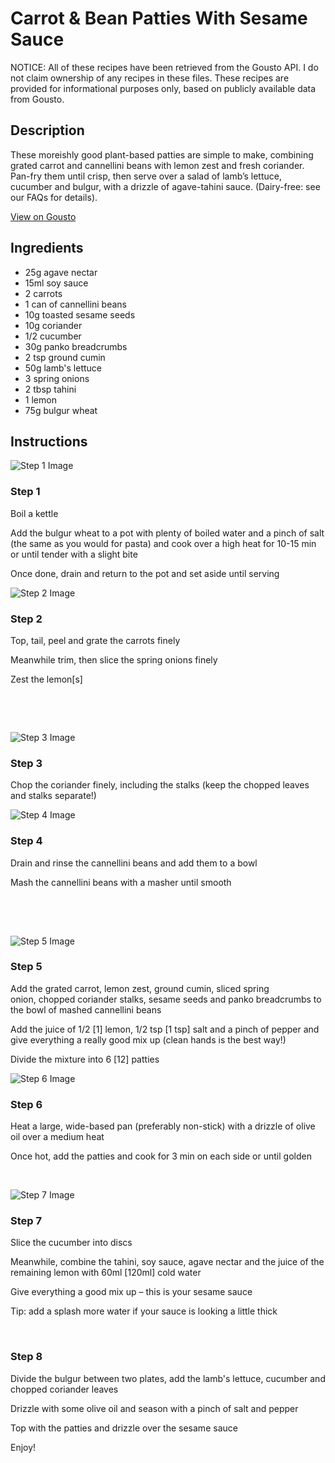 # Carrot & Bean Patties With Sesame Sauce

NOTICE: All of these recipes have been retrieved from the Gousto API. I do not claim ownership of any recipes in these files. These recipes are provided for informational purposes only, based on publicly available data from Gousto.

## Description

These moreishly good plant-based patties are simple to make, combining grated carrot and cannellini beans with lemon zest and fresh coriander. Pan-fry them until crisp, then serve over a salad of lamb’s lettuce, cucumber and bulgur, with a drizzle of agave-tahini sauce. (Dairy-free: see our FAQs for details).

[View on Gousto](https://www.gousto.co.uk/recipes/cookbook/carrot-bean-patties-with-sesame-sauce)

## Ingredients

- 25g agave nectar
- 15ml soy sauce
- 2 carrots
- 1 can of cannellini beans
- 10g toasted sesame seeds
- 10g coriander
- 1/2 cucumber
- 30g panko breadcrumbs
- 2 tsp ground cumin
- 50g lamb's lettuce
- 3 spring onions
- 2 tbsp tahini
- 1 lemon
- 75g bulgur wheat

## Instructions

![Step 1 Image](https://production-media.gousto.co.uk/cms/recipe-step-image/1452.-step-1-x200.jpg)

### Step 1

Boil a kettle&nbsp;


Add the bulgur wheat to a pot with plenty of boiled water and a pinch of salt (the same as you would for pasta) and cook over a high heat for 10-15 min or until tender with a slight bite


Once done, drain and return to the pot&nbsp;and set aside until serving

![Step 2 Image](https://production-media.gousto.co.uk/cms/recipe-step-image/1452.-step-2-x200.jpg)

### Step 2

Top, tail, peel and grate the carrots finely


Meanwhile trim, then slice the spring onions finely


Zest the lemon<span class="text-danger">[s]</span>


&nbsp;


&nbsp;

![Step 3 Image](https://production-media.gousto.co.uk/cms/recipe-step-image/1452.-step-3-x200.jpg)

### Step 3

Chop the coriander finely, including the stalks (keep the chopped leaves and stalks separate!)

![Step 4 Image](https://production-media.gousto.co.uk/cms/recipe-step-image/1452.-step-4-x200.jpg)

### Step 4

Drain and rinse the cannellini beans and add them to a bowl


Mash the&nbsp;cannellini beans&nbsp;with a masher until smooth


&nbsp;


<span style="font-family: Lato; font-size: 15px; white-space: pre-wrap;">&nbsp;</span>

![Step 5 Image](https://production-media.gousto.co.uk/cms/recipe-step-image/1452.-step-5-x200.jpg)

### Step 5

Add the&nbsp;grated&nbsp;carrot,&nbsp;lemon zest,&nbsp;ground&nbsp;cumin,&nbsp;sliced&nbsp;spring onion,&nbsp;chopped&nbsp;coriander stalks,&nbsp;sesame seeds&nbsp;and&nbsp;panko&nbsp;breadcrumbs&nbsp;to the <span class="text-highlight">bowl of&nbsp;mashed cannellini beans</span>


Add the juice of 1/2&nbsp;<span class="text-danger">[1]&nbsp;</span>lemon, 1/2 tsp&nbsp;<span class="text-danger">[1 tsp]</span>&nbsp;salt&nbsp;and a pinch of&nbsp;pepper&nbsp;and give everything a really good mix up (clean hands is the best way!)


Divide the mixture into 6 <span class="text-danger">[12]</span> patties

![Step 6 Image](https://production-media.gousto.co.uk/cms/recipe-step-image/1452.-step-6-x200.jpg)

### Step 6

Heat a large, wide-based pan (preferably non-stick) with a drizzle of&nbsp;olive oil&nbsp;over a medium heat&nbsp;


Once hot, add the&nbsp;patties&nbsp;and cook for 3 min on each side or until golden


&nbsp;

![Step 7 Image](https://production-media.gousto.co.uk/cms/recipe-step-image/1452.-step-7-x200.jpg)

### Step 7

Slice the cucumber into discs


Meanwhile, combine the&nbsp;tahini,&nbsp;soy sauce,&nbsp;agave nectar&nbsp;and the juice of the remaining&nbsp;lemon&nbsp;with 60ml&nbsp;<span class="text-danger">[120ml]</span>&nbsp;cold water


Give everything a good mix up &ndash; this is your&nbsp;sesame sauce


Tip: add a splash more water if your sauce is looking a little thick


&nbsp;

### Step 8

Divide the&nbsp;bulgur&nbsp;between two plates, add the&nbsp;lamb's lettuce,&nbsp;cucumber and chopped coriander leaves


Drizzle with some&nbsp;olive oil&nbsp;and season with a pinch of salt&nbsp;and&nbsp;pepper


Top with the&nbsp;patties and drizzle over the sesame&nbsp;sauce


Enjoy!

